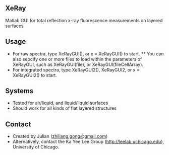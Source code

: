 ## XeRay
Matlab GUI for total reflection x-ray fluorescence measurements on layered surfaces

## Usage
* For raw spectra, type XeRayGUI(), or x = XeRayGUI() to start.
** You can also sepcify one or more files to load within the parameters of XeRayGUI, such as XeRayGUI(file), or XeRayGUI(fileCellArray).
* For integrated spectra, type XeRayGUI2(), XeRayGUI2, or x = XeRayGUI2() to start.

## Systems
* Tested for air/liquid, and liquid/liquid surfaces
* Should work for all kinds of flat layered structures

## Contact
* Created by Julian (zhiliang.gong@gmail.com)
* Alternatively, contact the Ka Yee Lee Group (http://leelab.uchicago.edu), University of Chicago.
